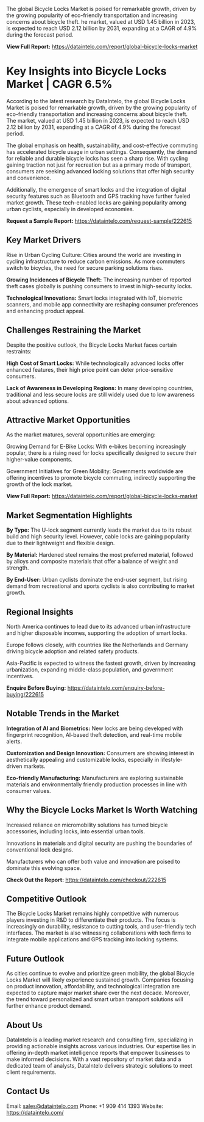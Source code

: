 The global Bicycle Locks Market is poised for remarkable growth, driven by the growing popularity of eco-friendly transportation and increasing concerns about bicycle theft. he market, valued at USD 1.45 billion in 2023, is expected to reach USD 2.12 billion by 2031, expanding at a CAGR of 4.9% during the forecast period.

**View Full Report:** https://dataintelo.com/report/global-bicycle-locks-market

# Key Insights into Bicycle Locks Market | CAGR 6.5%

According to the latest research by DataIntelo, the global Bicycle Locks Market is poised for remarkable growth, driven by the growing popularity of eco-friendly transportation and increasing concerns about bicycle theft. The market, valued at USD 1.45 billion in 2023, is expected to reach USD 2.12 billion by 2031, expanding at a CAGR of 4.9% during the forecast period.

The global emphasis on health, sustainability, and cost-effective commuting has accelerated bicycle usage in urban settings. Consequently, the demand for reliable and durable bicycle locks has seen a sharp rise. With cycling gaining traction not just for recreation but as a primary mode of transport, consumers are seeking advanced locking solutions that offer high security and convenience.

Additionally, the emergence of smart locks and the integration of digital security features such as Bluetooth and GPS tracking have further fueled market growth. These tech-enabled locks are gaining popularity among urban cyclists, especially in developed economies.

**Request a Sample Report:** https://dataintelo.com/request-sample/222615

## Key Market Drivers

Rise in Urban Cycling Culture: Cities around the world are investing in cycling infrastructure to reduce carbon emissions. As more commuters switch to bicycles, the need for secure parking solutions rises.

**Growing Incidences of Bicycle Theft:** The increasing number of reported theft cases globally is pushing consumers to invest in high-security locks.

**Technological Innovations:** Smart locks integrated with IoT, biometric scanners, and mobile app connectivity are reshaping consumer preferences and enhancing product appeal.

## Challenges Restraining the Market

Despite the positive outlook, the Bicycle Locks Market faces certain restraints:

**High Cost of Smart Locks:** While technologically advanced locks offer enhanced features, their high price point can deter price-sensitive consumers.

**Lack of Awareness in Developing Regions:** In many developing countries, traditional and less secure locks are still widely used due to low awareness about advanced options.

## Attractive Market Opportunities

As the market matures, several opportunities are emerging:

Growing Demand for E-Bike Locks: With e-bikes becoming increasingly popular, there is a rising need for locks specifically designed to secure their higher-value components.

Government Initiatives for Green Mobility: Governments worldwide are offering incentives to promote bicycle commuting, indirectly supporting the growth of the lock market.

**View Full Report:** https://dataintelo.com/report/global-bicycle-locks-market

## Market Segmentation Highlights

**By Type:** The U-lock segment currently leads the market due to its robust build and high security level. However, cable locks are gaining popularity due to their lightweight and flexible design.

**By Material:** Hardened steel remains the most preferred material, followed by alloys and composite materials that offer a balance of weight and strength.

**By End-User:** Urban cyclists dominate the end-user segment, but rising demand from recreational and sports cyclists is also contributing to market growth.

## Regional Insights

North America continues to lead due to its advanced urban infrastructure and higher disposable incomes, supporting the adoption of smart locks.

Europe follows closely, with countries like the Netherlands and Germany driving bicycle adoption and related safety products.

Asia-Pacific is expected to witness the fastest growth, driven by increasing urbanization, expanding middle-class population, and government incentives.

**Enquire Before Buying:** https://dataintelo.com/enquiry-before-buying/222615

## Notable Trends in the Market

**Integration of AI and Biometrics:** New locks are being developed with fingerprint recognition, AI-based theft detection, and real-time mobile alerts.

**Customization and Design Innovation:** Consumers are showing interest in aesthetically appealing and customizable locks, especially in lifestyle-driven markets.

**Eco-friendly Manufacturing:** Manufacturers are exploring sustainable materials and environmentally friendly production processes in line with consumer values.

## Why the Bicycle Locks Market Is Worth Watching

Increased reliance on micromobility solutions has turned bicycle accessories, including locks, into essential urban tools.

Innovations in materials and digital security are pushing the boundaries of conventional lock designs.

Manufacturers who can offer both value and innovation are poised to dominate this evolving space.

**Check Out the Report:** https://dataintelo.com/checkout/222615

## Competitive Outlook

The Bicycle Locks Market remains highly competitive with numerous players investing in R&D to differentiate their products. The focus is increasingly on durability, resistance to cutting tools, and user-friendly tech interfaces. The market is also witnessing collaborations with tech firms to integrate mobile applications and GPS tracking into locking systems.

## Future Outlook

As cities continue to evolve and prioritize green mobility, the global Bicycle Locks Market will likely experience sustained growth. Companies focusing on product innovation, affordability, and technological integration are expected to capture major market share over the next decade. Moreover, the trend toward personalized and smart urban transport solutions will further enhance product demand.

## About Us

DataIntelo is a leading market research and consulting firm, specializing in providing actionable insights across various industries. Our expertise lies in offering in-depth market intelligence reports that empower businesses to make informed decisions. With a vast repository of market data and a dedicated team of analysts, DataIntelo delivers strategic solutions to meet client requirements.

## Contact Us

Email: sales@dataintelo.com
Phone: +1 909 414 1393
Website: https://dataintelo.com/
